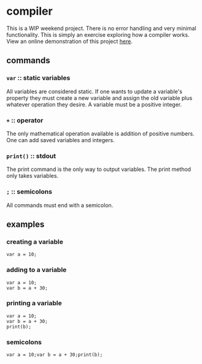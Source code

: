 # compiler
This is a WIP weekend project. There is no error handling and very minimal functionality.
This is simply an exercise exploring how a compiler works. View an online demonstration of this project [here](http://104.236.141.69/compiler).

## commands

### `var` :: static variables
All variables are considered static. If one wants to update a variable's property they must create a new variable and assign the old variable plus whatever operation they desire.
A variable must be a positive integer.

### `+` :: operator
The only mathematical operation available is addition of positive numbers. One can add saved variables and integers.

### `print()` :: stdout
The print command is the only way to output variables. The print method only takes variables.

### `;` :: semicolons
All commands must end with a semicolon.

## examples

### creating a variable

```
var a = 10;
```

### adding to a variable

```
var a = 10;
var b = a + 30;
```

### printing a variable

```
var a = 10;
var b = a + 30;
print(b);
```

### semicolons

```
var a = 10;var b = a + 30;print(b);
```
